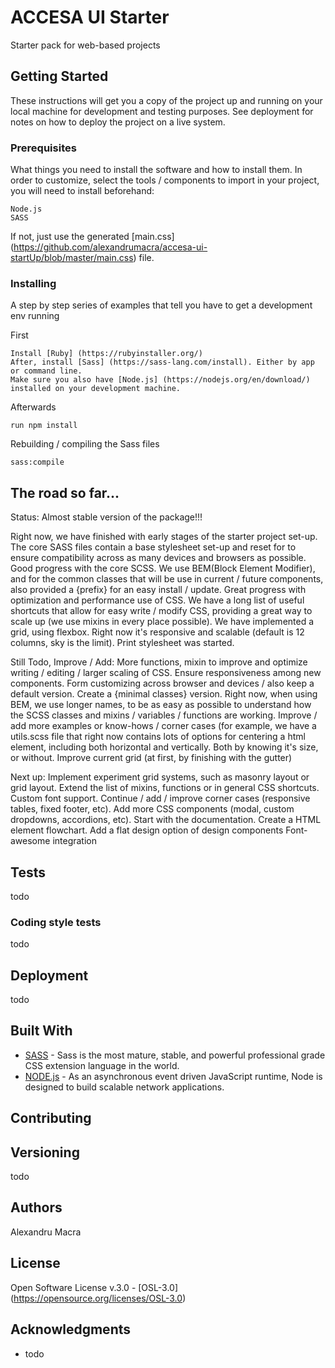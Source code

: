 # ACCESA UI Starter

Starter pack for web-based projects

## Getting Started

These instructions will get you a copy of the project up and running on your local machine for development and testing purposes. See deployment for notes on how to deploy the project on a live system.

### Prerequisites

What things you need to install the software and how to install them.
In order to customize, select the tools / components to import in your project, you will need to install beforehand:

```
Node.js
SASS
```

If not, just use the generated [main.css] (https://github.com/alexandrumacra/accesa-ui-startUp/blob/master/main.css) file.

### Installing

A step by step series of examples that tell you have to get a development env running

First
```
Install [Ruby] (https://rubyinstaller.org/)
After, install [Sass] (https://sass-lang.com/install). Either by app or command line.
Make sure you also have [Node.js] (https://nodejs.org/en/download/) installed on your development machine.
```

Afterwards
```
run npm install
```

Rebuilding / compiling the Sass files
```
sass:compile
```

## The road so far...

Status: Almost stable version of the package!!!

Right now, we have finished with early stages of the starter project set-up.
The core SASS files contain a base stylesheet set-up and reset for to ensure compatibility across as many devices and browsers as possible.
Good progress with the core SCSS. We use BEM(Block Element Modifier), and for the common classes that will be use in current / future components, also provided a {prefix} for an easy install / update.
Great progress with optimization and performance use of CSS. We have a long list of useful shortcuts that allow for easy write / modify CSS, providing a great way to scale up (we use mixins in every place possible).
We have implemented a grid, using flexbox. Right now it's responsive and scalable (default is 12 columns, sky is the limit).
Print stylesheet was started.


Still Todo, Improve / Add:
More functions, mixin to improve and optimize writing / editing / larger scaling of CSS.
Ensure responsiveness among new components.
Form customizing across browser and devices / also keep a default version.
Create a {minimal classes} version. Right now, when using BEM, we use longer names, to be as easy as possible to understand how the SCSS classes and mixins / variables / functions are working.
Improve / add more examples or know-hows / corner cases (for example, we have a utils.scss file that right now contains lots of options for centering a html element, including both horizontal and vertically. Both by knowing it's size, or without.
Improve current grid (at first, by finishing with the gutter)

Next up:
Implement experiment grid systems, such as masonry layout or grid layout.
Extend the list of mixins, functions or in general CSS shortcuts.
Custom font support.
Continue / add / improve corner cases (responsive tables, fixed footer, etc).
Add more CSS components (modal, custom dropdowns, accordions, etc).
Start with the documentation.
Create a HTML element flowchart.
Add a flat design option of design components
Font-awesome integration

## Tests

todo

### Coding style tests

todo

## Deployment

todo

## Built With

* [SASS](https://sass-lang.com) - Sass is the most mature, stable, and powerful professional grade CSS extension language in the world.
* [NODE.js](https://nodejs.org) - As an asynchronous event driven JavaScript runtime, Node is designed to build scalable network applications.

## Contributing


## Versioning

todo
## Authors

Alexandru Macra

## License

Open Software License v.3.0 - [OSL-3.0] (https://opensource.org/licenses/OSL-3.0)

## Acknowledgments

* todo
